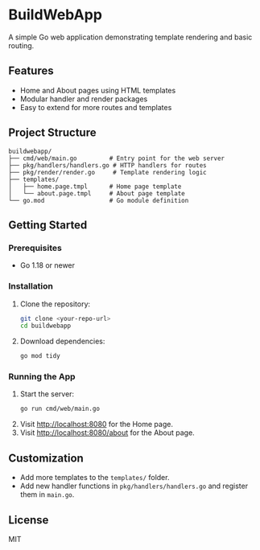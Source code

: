 # BuildWebApp

A simple Go web application demonstrating template rendering and basic routing.

## Features
- Home and About pages using HTML templates
- Modular handler and render packages
- Easy to extend for more routes and templates

## Project Structure
```
buildwebapp/
├── cmd/web/main.go         # Entry point for the web server
├── pkg/handlers/handlers.go # HTTP handlers for routes
├── pkg/render/render.go     # Template rendering logic
├── templates/
│   ├── home.page.tmpl      # Home page template
│   └── about.page.tmpl     # About page template
└── go.mod                  # Go module definition
```

## Getting Started

### Prerequisites
- Go 1.18 or newer

### Installation
1. Clone the repository:
   ```bash
   git clone <your-repo-url>
   cd buildwebapp
   ```
2. Download dependencies:
   ```bash
   go mod tidy
   ```

### Running the App
1. Start the server:
   ```bash
   go run cmd/web/main.go
   ```
2. Visit [http://localhost:8080](http://localhost:8080) for the Home page.
3. Visit [http://localhost:8080/about](http://localhost:8080/about) for the About page.

## Customization
- Add more templates to the `templates/` folder.
- Add new handler functions in `pkg/handlers/handlers.go` and register them in `main.go`.

## License
MIT
